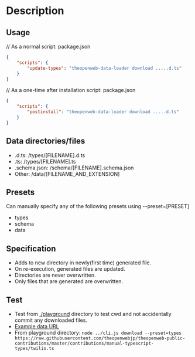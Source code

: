 # Description

## Usage

// As a normal script: package.json

```json
{
    "scripts": {
        "update-types": "theopenweb-data-loader download .....d.ts"
    }
}
```

// As a one-time after installation script: package.json

```json
{
    "scripts": {
        "postinstall": "theopenweb-data-loader download .....d.ts"
    }
}
```

## Data directories/files

- .d.ts: /types/[FILENAME].d.ts
- .ts: /types/[FILENAME].ts
- .schema.json: /schema/[FILENAME].schema.json
- Other: /data/[FILENAME_AND_EXTENSION]

## Presets

Can manually specify any of the following presets using --preset=[PRESET]

- types
- schema
- data

## Specification

- Adds to new directory in newly(first time) generated file.
- On re-execution, generated files are updated.
- Directories are never overwritten.
- Only files that are generated are overwritten.

## Test

- Test from [./playground](./playground) directory to test cwd and not accidentally commit any downloaded files.
- [Example data URL](https://raw.githubusercontent.com/theopenwebjp/theopenweb-public-contributions/master/contributions/manual-typescript-types/twilio.ts)
- From playground directory: `node ../cli.js download --preset=types https://raw.githubusercontent.com/theopenwebjp/theopenweb-public-contributions/master/contributions/manual-typescript-types/twilio.ts`
